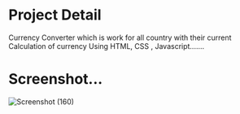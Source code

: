 # Project Detail
Currency Converter which is work for all country with their current Calculation of currency Using HTML, CSS , Javascript.......
# Screenshot...
![Screenshot (160)](https://github.com/guptaravimp/Currency-Converter/assets/142169363/a1bdf41f-0922-4808-95f7-bd2972c5bb0d)
